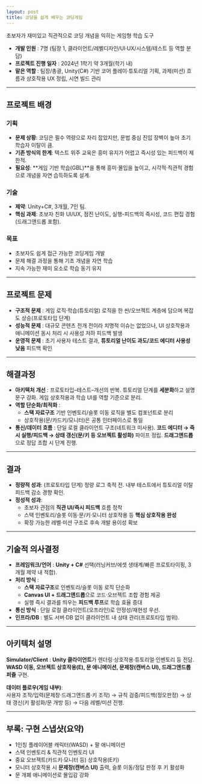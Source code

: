 ```yaml
---
layout: post
title: 코딩을 쉽게 배우는 코딩게임
---
```


초보자가 재미있고 직관적으로 코딩 개념을 익히는 게임형 학습 도구

- **개발 인원** : 7명 (팀장 1, 클라이언트/레벨디자인/UI·UX/시스템/테스트 등 역할 분담)
- **프로젝트 진행 일자** : 2024년 1학기 약 3개월(학기 내)
- **맡은 역할** : 팀장/총괄, Unity(C#) 기반 코어 플레이·튜토리얼 기획, 과제(미션) 흐름과 상호작용 UX 정립, 시연 빌드 관리

---

## 프로젝트 배경

### 기획

- **문제 상황**: 코딩은 필수 역량으로 자리 잡았지만, 문법 중심 진입 장벽이 높아 초기 학습자 이탈이 큼.
- **기존 방식의 한계**: 텍스트 위주 교육은 흥미 유지가 어렵고 즉시성 있는 피드백이 제한적.
- **필요성**: **게임 기반 학습(GBL)**을 통해 흥미·몰입을 높이고, 시각적·직관적 경험으로 개념을 자연 습득하도록 설계.

### 기술

- **제약**: Unity+C#, 3개월, 7인 팀.
- **핵심 과제**: 초보자 친화 UI/UX, 점진 난이도, 실행-피드백의 즉시성, 코드 편집 경험(드래그앤드롭 포함).

### 목표

- 초보자도 쉽게 접근 가능한 코딩게임 개발
- 문제 해결 과정을 통해 기초 개념을 자연 학습
- 지속 가능한 재미 요소로 학습 동기 유지

---

## 프로젝트 문제

- **구조적 문제** : 게임 로직·학습(튜토리얼) 로직을 한 씬/오브젝트 계층에 담으며 복잡도 상승(프로토타입 단계)
- **성능적 문제** : 대규모 콘텐츠 전개 전이라 치명적 이슈는 없었으나, UI 상호작용과 애니메이션 동시 처리 시 사용성 저하 피드백 발생
- **운영적 문제** : 초기 사용자 테스트 결과, **튜토리얼 난이도 과도/코드 에디터 사용성 낮음** 피드백 확인

---

## 해결과정

- **아키텍처 개선** : 프로토타입–테스트–개선의 반복. 튜토리얼 단계를 **세분화**하고 설명 문구 강화. 게임 상호작용과 학습 UI를 역할 기준으로 분리.
- **역할 단순화/최적화** :
  - **스택 자료구조** 기반 인벤토리/슬롯 이동 로직을 별도 컴포넌트로 분리
  - 상호작용(문/카드키/모니터)은 공통 인터페이스로 통일
- **통신/데이터 흐름** : 단일 로컬 클라이언트 구조(네트워크 미사용). **코드 에디터 → 즉시 실행/피드백 → 상태 갱신(문/키 등 오브젝트 활성화)** 파이프 정립. **드래그앤드롭**으로 정답 조합 시 단계 진행.

---

## 결과

- **정량적 성과**: (프로토타입 단계) 정량 로그 축적 전. 내부 테스트에서 튜토리얼 이탈 피드백 감소 경향 확인.
- **정성적 성과**:
  - 초보자 관점의 **직관 UI/즉시 피드백** 흐름 정착
  - 스택 인벤토리/슬롯 이동·문/키·모니터 상호작용 등 **핵심 상호작용 완성**
  - 확장 가능한 레벨·미션 구조로 후속 개발 용이성 확보

---

## 기술적 의사결정

- **프레임워크/언어** : **Unity + C#** 선택(러닝커브/에셋 생태계/빠른 프로토타이핑, 3개월 제약 내 적합).
- **처리 방식** :
  - **스택 자료구조**로 인벤토리/슬롯 이동 로직 단순화
  - **Canvas UI + 드래그앤드롭**으로 코드·오브젝트 조합 경험 제공
  - 실행 즉시 결과를 띄우는 **피드백 루프**로 학습 효율 증대
- **통신 방식** : 단일 로컬 클라이언트(오프라인)로 안정성/재현성 우선.
- **인프라/DB** : 별도 서버·DB 없이 클라이언트 내 상태 관리(프로토타입 범위).

---

## 아키텍처 설명

**Simulator/Client** : **Unity 클라이언트**가 렌더링·상호작용·튜토리얼·인벤토리 등 전담. **WASD 이동, 오브젝트 상호작용(E), 문 애니메이션, 문제창(캔버스 UI), 드래그앤드롭 퍼즐** 구현.

**데이터 플로우(게임 내부)**:  
사용자 조작/입력(문제창·드래그앤드롭·키 조작) → 규칙 검증/피드백(정오판정) → 상태 갱신(키 활성화/문 개방 등) → 다음 레벨/미션 진행.

---

## 부록: 구현 스냅샷(요약)

- 1인칭 플레이어블 캐릭터(WASD) + 팔 애니메이션
- 스택 인벤토리 & 직관적 인벤토리 UI
- 중요 오브젝트(카드키·모니터 등) 상호작용(E키)
- 모니터 상호작용 시 **문제창(캔버스 UI)** 출력, 슬롯 이동/정답 판정 후 키 활성화
- 문 개폐 애니메이션로 몰입감 강화
